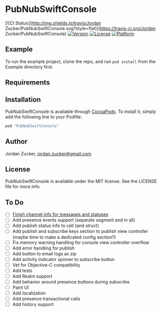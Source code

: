 # PubNubSwiftConsole

[![CI Status](http://img.shields.io/travis/Jordan Zucker/PubNubSwiftConsole.svg?style=flat)](https://travis-ci.org/Jordan Zucker/PubNubSwiftConsole)
[![Version](https://img.shields.io/cocoapods/v/PubNubSwiftConsole.svg?style=flat)](http://cocoapods.org/pods/PubNubSwiftConsole)
[![License](https://img.shields.io/cocoapods/l/PubNubSwiftConsole.svg?style=flat)](http://cocoapods.org/pods/PubNubSwiftConsole)
[![Platform](https://img.shields.io/cocoapods/p/PubNubSwiftConsole.svg?style=flat)](http://cocoapods.org/pods/PubNubSwiftConsole)

## Example

To run the example project, clone the repo, and run `pod install` from the Example directory first.

## Requirements

## Installation

PubNubSwiftConsole is available through [CocoaPods](http://cocoapods.org). To install
it, simply add the following line to your Podfile:

```ruby
pod "PubNubSwiftConsole"
```

## Author

Jordan Zucker, jordan.zucker@gmail.com

## License

PubNubSwiftConsole is available under the MIT license. See the LICENSE file for more info.

## To Do

- [ ] [Finish channel info for messages and statuses](https://github.com/pubnub/SwiftConsole/pull/20/files)
- [ ] Add presence events support (separate segment and in all)
- [ ] Add publish status info to cell (and struct)
- [ ] Add publish and subscribe keys section to publish view controller (maybe time to make a dedicated config section?)
- [ ] Fix memory warning handling for console view controller overflow
- [ ] Add error handling for publish
- [ ] Add button to email logs as zip
- [ ] Add activity indicator spinner to subscribe button
- [ ] Vet for Objective-C compatibility
- [ ] Add tests
- [ ] Add Realm support
- [ ] Add behavior around presence buttons during subscribe
- [ ] Paint UI
- [ ] Add localization
- [ ] Add presence transactional calls
- [ ] Add history support
